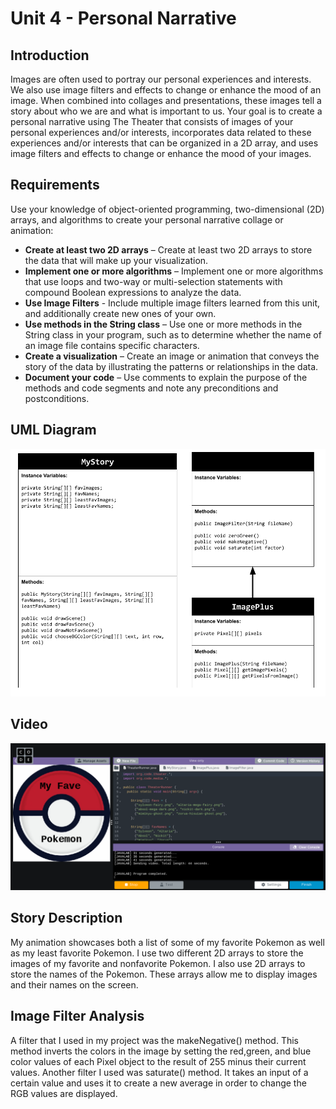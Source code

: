 # Unit 4 - Personal Narrative

## Introduction

Images are often used to portray our personal experiences and interests. We also use image filters and effects to change or enhance the mood of an image. When combined into collages and presentations, these images tell a story about who we are and what is important to us. Your goal is to create a personal narrative using The Theater that consists of images of your personal experiences and/or interests, incorporates data related to these experiences and/or interests that can be organized in a 2D array, and uses image filters and effects to change or enhance the mood of your images.

## Requirements

Use your knowledge of object-oriented programming, two-dimensional (2D) arrays, and algorithms to create your personal narrative collage or animation:

- **Create at least two 2D arrays** – Create at least two 2D arrays to store the data that will make up your visualization.
- **Implement one or more algorithms** – Implement one or more algorithms that use loops and two-way or multi-selection statements with compound Boolean expressions to analyze the data.
- **Use Image Filters** - Include multiple image filters learned from this unit, and additionally create new ones of your own.
- **Use methods in the String class** – Use one or more methods in the String class in your program, such as to determine whether the name of an image file contains specific characters.
- **Create a visualization** – Create an image or animation that conveys the story of the data by illustrating the patterns or relationships in the data.
- **Document your code** – Use comments to explain the purpose of the methods and code segments and note any preconditions and postconditions.

## UML Diagram
![UML Diagram for my project](UMLdiagram.png)

## Video
[<img src="thumbnail.png">](https://youtu.be/LMxG6tw77Wc)

## Story Description
My animation showcases both a list of some of my favorite Pokemon as well as my least favorite Pokemon. I use two different 2D arrays to store the images of my favorite and nonfavorite Pokemon. I also use 2D arrays to store the names of the Pokemon. These arrays allow me to display images and their names on the screen.
## Image Filter Analysis
A filter that I used in my project was the makeNegative() method. This method  inverts the colors in the image by setting the red,green, and blue color values of each Pixel object to the result of 255 minus their current values. Another filter I used was saturate() method. It takes an input of a certain value and uses it to create a new average in order to change the RGB values are displayed.